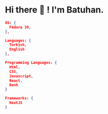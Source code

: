 # Hi there 👋 ! I'm Batuhan. 
```json
OS: {
  Fedora 39,
},

Languages: {
  Turkish,
  English
},

Programming Languages: {
  Html,
  CSS,
  Javascript,
  React,
  Bash
}

Frameworks: {
  NextJS
}
```

